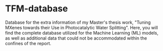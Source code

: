 # TFM-database
Database for the extra information of my Master's thesis work, "Tuning MXenes towards their Use in Photocatalytic Water Splitting". Here, you will find the complete database utilized for the Machine Learning (ML) models, as well as additional data that could not be accommodated within the confines of the report.